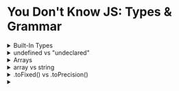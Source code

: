 # You Don't Know JS: Types & Grammar

<details>
<summary>Built-In Types</summary>

JavaScript defines seven built-in types:

- null
- undefined
- boolean
- number
- string
- object
- symbol -- added in ES6!

Note: All of these types except object are called "primitives".

```
typeof undefined     === "undefined"; // true
typeof true          === "boolean";   // true
typeof 42            === "number";    // true
typeof "42"          === "string";    // true
typeof { life: 42 }  === "object";    // true

// added in ES6!
typeof Symbol()      === "symbol";    // true

typeof null === "object"; // true
```

If you want to test for a null value using its type, you need a compound condition:

```
var a = null;

(!a && typeof a === "object"); // true
```

</details>

<details>
<summary>undefined vs "undeclared"</summary>
  
Many developers will assume "undefined" and "undeclared" are roughly the same thing, but in JavaScript, they're quite different. undefined is a value that a declared variable can hold. "Undeclared" means a variable has never been declared.
  
```
var a;

a; // undefined
b; // ReferenceError: b is not defined
```

The typeof operator returns "undefined" even for "undeclared" (or "not defined") variables. Notice that there was no error thrown when we executed typeof b, even though b is an undeclared variable. This is a special safety guard in the behavior of typeof:
  
```
var a;

typeof a; // "undefined"

typeof b; // "undefined"
```

JavaScript unfortunately kind of conflates these two terms, not only in its error messages ("ReferenceError: a is not defined") but also in the return values of typeof, which is "undefined" for both cases.

However, the safety guard (preventing an error) on typeof when used against an undeclared variable can be helpful in certain cases.
</details>

<details>
<summary>Arrays</summary>
  
arrays are numerically indexed (as you'd expect), but the tricky thing is that they also are objects that can have string keys/properties added to them (but which don't count toward the length of the array):
  
```
var a = [ ];

a[0] = 1;
a["foobar"] = 2;

a.length;		// 1
a["foobar"];	// 2
a.foobar;		// 2
```
  
However, a gotcha to be aware of is that if a string value intended as a key can be coerced to a standard base-10 number, then it is assumed that you wanted to use it as a number index rather than as a string key!
  
```
var a = [ ];

a["13"] = 42;

a.length; // 14
```
</details>


<details>
<summary>array vs string</summary>
JavaScript strings are immutable, while arrays are quite mutable:
  
```
a[1] = "O";
b[1] = "O";

a; // "foo"
b; // ["f","O","o"]
```

A further consequence of immutable strings is that none of the string methods that alter its contents can modify in-place, but rather must create and return new strings. By contrast, many of the methods that change array contents actually do modify in-place:
  
```
c = a.toUpperCase();
a === c;	// false
a;			// "foo"
c;			// "FOO"

b.push( "!" );
b;			// ["f","O","o","!"]
```
  

</details>

<details>
<summary>.toFixed() vs .toPrecision()</summary>
  
```
var a = 42.59;

a.toFixed( 0 ); // "43"
a.toFixed( 1 ); // "42.6"
a.toFixed( 2 ); // "42.59"
a.toFixed( 3 ); // "42.590"
a.toFixed( 4 ); // "42.5900"
```
  
```
var a = 42.59;

a.toPrecision( 1 ); // "4e+1"
a.toPrecision( 2 ); // "43"
a.toPrecision( 3 ); // "42.6"
a.toPrecision( 4 ); // "42.59"
a.toPrecision( 5 ); // "42.590"
a.toPrecision( 6 ); // "42.5900"
```

But you have to be careful with the . operator. Since . is a valid numeric character, it will first be interpreted as part of the number literal, if possible, instead of being interpreted as a property accessor:
  
```
// invalid syntax:
42.toFixed( 3 );	// SyntaxError

// these are all valid:
(42).toFixed( 3 );	// "42.000"
0.42.toFixed( 3 );	// "0.420"
42..toFixed( 3 );	// "42.000"
```

</details>

<details>
<summary></summary>
</details>

